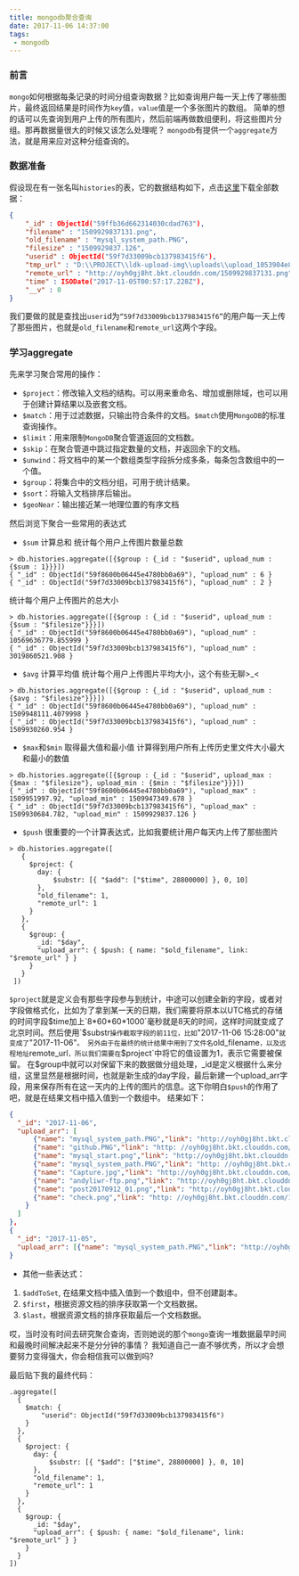 ```yaml
---
title: mongodb聚合查询
date: 2017-11-06 14:37:00
tags:
 - mongodb
---
```


### 前言
`mongo`如何根据每条记录的时间分组查询数据？比如查询用户每一天上传了哪些图片，最终返回结果是时间作为`key`值，`value`值是一个多张图片的数组。
简单的想的话可以先查询到用户上传的所有图片，然后前端再做数组便利，将这些图片分组。那再数据量很大的时候又该怎么处理呢？
`mongodb`有提供一个`aggregate`方法，就是用来应对这种分组查询的。

### 数据准备
假设现在有一张名叫`histories`的表，它的数据结构如下，点击[这里](http://ouizhbgin.bkt.clouddn.com/blog/2017/11/06/mongo_history_data.json)下载全部数据：
```json
{
    "_id" : ObjectId("59ffb36d662314030cdad763"),
    "filename" : "1509929837131.png",
    "old_filename" : "mysql_system_path.PNG",
    "filesize" : "1509929837.126",
    "userid" : ObjectId("59f7d33009bcb137983415f6"),
    "tmp_url" : "D:\\PROJECT\\ldk-upload-img\\uploads\\upload_1053904e8f5135f8641505a9f5c5ef72.PNG",
    "remote_url" : "http://oyh0gj8ht.bkt.clouddn.com/1509929837131.png",
    "time" : ISODate("2017-11-05T00:57:17.228Z"),
    "__v" : 0
}
```
我们要做的就是查找出`useri`d为`“59f7d33009bcb137983415f6”`的用户每一天上传了那些图片，也就是`old_filename`和`remote_url`这两个字段。

### 学习aggregate
先来学习聚合常用的操作：
+ `$project`：修改输入文档的结构。可以用来重命名、增加或删除域，也可以用于创建计算结果以及嵌套文档。
+ `$match`：用于过滤数据，只输出符合条件的文档。`$match`使用`MongoDB`的标准查询操作。
+ `$limit`：用来限制`MongoDB`聚合管道返回的文档数。
+ `$skip`：在聚合管道中跳过指定数量的文档，并返回余下的文档。
+ `$unwind`：将文档中的某一个数组类型字段拆分成多条，每条包含数组中的一个值。
+ `$group`：将集合中的文档分组，可用于统计结果。
+ `$sort`：将输入文档排序后输出。
+ `$geoNear`：输出接近某一地理位置的有序文档

然后浏览下聚合一些常用的表达式
+ `$sum` 计算总和
统计每个用户上传图片数量总数
```mongo
> db.histories.aggregate([{$group : {_id : "$userid", upload_num : {$sum : 1}}}])
{ "_id" : ObjectId("59f8600b06445e4780bb0a69"), "upload_num" : 6 }
{ "_id" : ObjectId("59f7d33009bcb137983415f6"), "upload_num" : 2 }
```
  统计每个用户上传图片的总大小
  ```mongo
  > db.histories.aggregate([{$group : {_id : "$userid", upload_num : {$sum : "$filesize"}}}])
  { "_id" : ObjectId("59f8600b06445e4780bb0a69"), "upload_num" : 10569636779.855999 }
  { "_id" : ObjectId("59f7d33009bcb137983415f6"), "upload_num" : 3019860521.908 }
  ```
+ `$avg` 计算平均值
统计每个用户上传图片平均大小，这个有些无聊>_<
```mongo
> db.histories.aggregate([{$group : {_id : "$userid", upload_num : {$avg : "$filesize"}}}])
{ "_id" : ObjectId("59f8600b06445e4780bb0a69"), "upload_num" : 1509948111.4079998 }
{ "_id" : ObjectId("59f7d33009bcb137983415f6"), "upload_num" : 1509930260.954 }
```
+ `$max`和`$min` 取得最大值和最小值
计算得到用户所有上传历史里文件大小最大和最小的数值
```mongo
> db.histories.aggregate([{$group : {_id : "$userid", upload_max : {$max : "$filesize"}, upload_min : {$min : "$filesize"}}}])
{ "_id" : ObjectId("59f8600b06445e4780bb0a69"), "upload_max" : 1509951997.92, "upload_min" : 1509947349.678 }
{ "_id" : ObjectId("59f7d33009bcb137983415f6"), "upload_max" : 1509930684.782, "upload_min" : 1509929837.126 }
```
+ `$push` 很重要的一个计算表达式，比如我要统计用户每天内上传了那些图片
```mongo
> db.histories.aggregate([
   {
     $project: {
       day: {
           $substr: [{ "$add": ["$time", 28800000] }, 0, 10]
       },
       "old_filename": 1,
       "remote_url": 1
     }
   },
   {
     $group: {
       _id: "$day",
       "upload_arr": { $push: { name: "$old_filename", link: "$remote_url" } }
     }
   }
 ])
```
`$project`就是定义会有那些字段参与到统计，中途可以创建全新的字段，或者对字段做格式化，比如为了拿到某一天的日期，我们需要将原本以UTC格式的存储的时间字段$time加上`8*60*60*1000`毫秒就是8天的时间，这样时间就变成了北京时间。然后使用`$substr`操作截取字段的前11位，比如`"2017-11-06 15:28:00"`就变成了`"2017-11-06"`。
另外由于在最终的统计结果中用到了文件名`old_filename`，以及远程地址`remote_url`，所以我们需要在`$project`中将它的值设置为1，表示它需要被保留。
在$group中就可以对保留下来的数据做分组处理，_id是定义根据什么来分组，这里显然是根据时间，也就是新生成的day字段，最后新建一个upload_arr字段，用来保存所有在这一天内的上传的图片的信息。这下你明白`$push`的作用了吧，就是在结果文档中插入值到一个数组中。
结果如下：
```json
{
  "_id": "2017-11-06",
  "upload_arr": [
      {"name": "mysql_system_path.PNG","link": "http://oyh0gj8ht.bkt.clouddn.com/1509930684790.png"},
      {"name": "github.PNG","link": "http: //oyh0gj8ht.bkt.clouddn.com/1509947349681.png"},
      {"name": "mysql_start.png","link": "http://oyh0gj8ht.bkt.clouddn.com/1509947447592.png"},
      {"name": "mysql_system_path.PNG","link": "http: //oyh0gj8ht.bkt.clouddn.com/1509947455689.png"},
      {"name": "Capture.jpg","link": "http://oyh0gj8ht.bkt.clouddn.com/1509947466105.jpg"},
      {"name": "andyliwr-ftp.png","link": "http://oyh0gj8ht.bkt.clouddn.com/1509947471882.png"},
      {"name": "post20170912_01.png","link": "http://oyh0gj8ht.bkt.clouddn.com/1509947591007.png"},
      {"name": "check.png","link": "http: //oyh0gj8ht.bkt.clouddn.com/1509951997921.png"
    }
  ]
},
{
  "_id": "2017-11-05",
  "upload_arr": [{"name": "mysql_system_path.PNG","link": "http://oyh0gj8ht.bkt.clouddn.com/1509929837131.png"}]
}
```
+ 其他一些表达式：
1. `$addToSet`, 在结果文档中插入值到一个数组中，但不创建副本。
2. `$first`，根据资源文档的排序获取第一个文档数据。
3. `$last`，根据资源文档的排序获取最后一个文档数据。

哎，当时没有时间去研究聚合查询，否则她说的那个`mongo`查询一堆数据最早时间和最晚时间解决起来不是分分钟的事情？
我知道自己一直不够优秀，所以才会想要努力变得强大，你会相信我可以做到吗?

最后贴下我的最终代码：
```mongo
.aggregate([
  {
    $match: {
        "userid": ObjectId("59f7d33009bcb137983415f6")
    }
  },
  {
    $project: {
      day: {
          $substr: [{ "$add": ["$time", 28800000] }, 0, 10]
      },
      "old_filename": 1,
      "remote_url": 1
    }
  },
  {
    $group: {
      _id: "$day",
      "upload_arr": { $push: { name: "$old_filename", link: "$remote_url" } }
    }
  }
])
```
